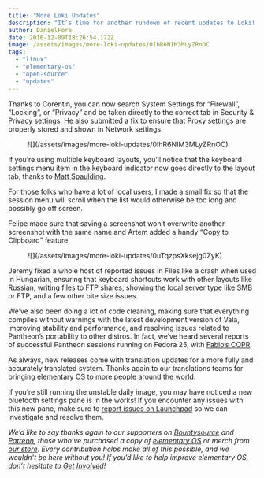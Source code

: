 ```yaml
---
title: "More Loki Updates"
description: "It’s time for another rundown of recent updates to Loki! We’re always working to address any issues reported to us and we’ve released several fixes over the month of November. So pop open AppCenter and click “Update All” to receive the following fixes and new features:"
author: DanielFore
date: 2016-12-09T18:26:54.172Z
image: /assets/images/more-loki-updates/0IhR6NIM3MLyZRnOC
tags:
  - "linux"
  - "elementary-os"
  - "open-source"
  - "updates"
---
```


Thanks to Corentin, you can now search System Settings for “Firewall”, “Locking”, or “Privacy” and be taken directly to the correct tab in Security & Privacy settings. He also submitted a fix to ensure that Proxy settings are properly stored and shown in Network settings.

<figure markdown="1">
![](/assets/images/more-loki-updates/0IhR6NIM3MLyZRnOC)
</figure>

If you’re using multiple keyboard layouts, you’ll notice that the keyboard settings menu item in the keyboard indicator now goes directly to the layout tab, thanks to [Matt Spaulding](https://launchpad.net/~madsa).

For those folks who have a lot of local users, I made a small fix so that the session menu will scroll when the list would otherwise be too long and possibly go off screen.

Felipe made sure that saving a screenshot won’t overwrite another screenshot with the same name and Artem added a handy “Copy to Clipboard” feature.

<figure markdown="1">
![](/assets/images/more-loki-updates/0uTqzpsXksejg0ZyK)
</figure>

Jeremy fixed a whole host of reported issues in Files like a crash when used in Hungarian, ensuring that keyboard shortcuts work with other layouts like Russian, writing files to FTP shares, showing the local server type like SMB or FTP, and a few other bite size issues.

We’ve also been doing a lot of code cleaning, making sure that everything compiles without warnings with the latest development version of Vala, improving stability and performance, and resolving issues related to Pantheon’s portability to other distros. In fact, we’ve heard several reports of successful Pantheon sessions running on Fedora 25, with [Fabio’s COPR](https://copr.fedorainfracloud.org/coprs/decathorpe/elementary-stable/).

As always, new releases come with translation updates for a more fully and accurately translated system. Thanks again to our translations teams for bringing elementary OS to more people around the world.

If you’re still running the unstable daily image, you may have noticed a new bluetooth settings pane is in the works! If you encounter any issues with this new pane, make sure to [report issues on Launchpad](https://bugs.launchpad.net/switchboard-plug-bluetooth/+filebug) so we can investigate and resolve them.

*We’d like to say thanks again to our supporters on [Bountysource](https://salt.bountysource.com/teams/elementary) and [Patreon](https://www.patreon.com/elementary), those who’ve purchased a copy of [elementary OS](https://elementary.io/) or merch from [our store](https://elementary.io/store/). Every contribution helps make all of this possible, and we wouldn’t be here without you! If you’d like to help improve elementary OS, don’t hesitate to [Get Involved](https://elementary.io/get-involved)!*